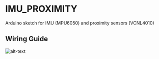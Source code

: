 # IMU_PROXIMITY
Arduino sketch for IMU (MPU6050) and proximity sensors (VCNL4010)

## Wiring Guide
![alt-text](http://www.susanodendaal.nl/wp-content/uploads/2016/11/connect_VCNL4010_toArduino_bb-1.jpg)
